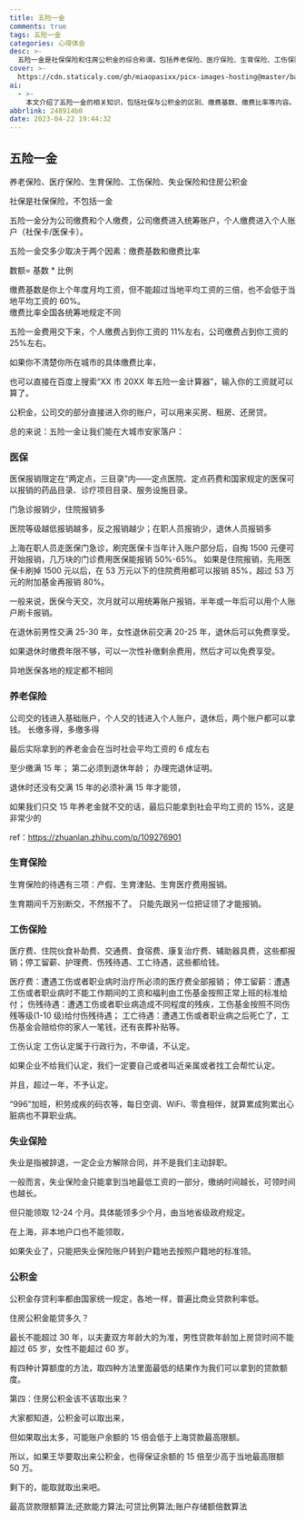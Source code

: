 ```yaml
---
title: 五险一金
comments: true
tags: 五险一金
categories: 心得体会
desc: >-
  五险一金是社保保险和住房公积金的综合称谓，包括养老保险、医疗保险、生育保险、工伤保险和失业保险。五险一金的数额取决于缴费基数和缴费比率，公司和个人各自缴纳一定比例的费用。缴费基数不能超过当地平均工资的三倍，也不会低于当地平均工资的60%。公积金可以用于买房、租房或还房贷，存贷利率由国家统一规定，各地一样。另外，医保报销限定在“两定点，三目录”内，门急诊报销少，住院报销多；养老保险最后实际拿到的养老金会在当时社会平均工资的6成左右，具体领取要求为至少缴满15年、到达退休年龄且办理完退休证明。
cover: >-
  https://cdn.staticaly.com/gh/miaopasixx/picx-images-hosting@master/background-/五险一金.1l6lq4uprfj4.webp
ai:
  - >-
    本文介绍了五险一金的相关知识，包括社保与公积金的区别、缴费基数、缴费比率等内容。其中医保、养老保险、生育保险、工伤保险和失业保险的各项待遇也有所提及。此外，还介绍了公积金的存贷利率，以及取出公积金的注意事项和最高贷款限额的计算方法。
abbrlink: 248914b0
date: 2023-04-22 19:44:32
---
```


## 五险一金

养老保险、医疗保险、生育保险、工伤保险、失业保险和住房公积金

社保是社保保险，不包括一金

五险一金分为公司缴费和个人缴费，公司缴费进入统筹账户，个人缴费进入个人账户（社保卡/医保卡）。

五险一金交多少取决于两个因素：缴费基数和缴费比率

数额= 基数 \* 比例

缴费基数是你上个年度月均工资，但不能超过当地平均工资的三倍，也不会低于当地平均工资的 60%。  
缴费比率全国各统筹地规定不同

五险一金费用交下来，个人缴费占到你工资的 11%左右，公司缴费占到你工资的 25%左右。

如果你不清楚你所在城市的具体缴费比率，

也可以直接在百度上搜索“XX 市 20XX 年五险一金计算器”，输入你的工资就可以算了。

公积金，公司交的部分直接进入你的账户，可以用来买房、租房、还房贷。

总的来说：五险一金让我们能在大城市安家落户：

### 医保

医保报销限定在“两定点，三目录”内——定点医院、定点药费和国家规定的医保可以报销的药品目录、诊疗项目目录、服务设施目录。

门急诊报销少，住院报销多

医院等级越低报销越多，反之报销越少；在职人员报销少，退休人员报销多

上海在职人员走医保门急诊，刷完医保卡当年计入账户部分后，自掏 1500 元便可开始报销，几万块的门诊费用医保能报销 50%-65%。
如果是住院报销，先用医保卡刷掉 1500 元以后，在 53 万元以下的住院费用都可以报销 85%，超过 53 万元的附加基金再报销 80%。

一般来说，医保今天交，次月就可以用统筹账户报销，半年或一年后可以用个人账户刷卡报销。

在退休前男性交满 25-30 年，女性退休前交满 20-25 年，退休后可以免费享受。

如果退休时缴费年限不够，可以一次性补缴剩余费用，然后才可以免费享受。

异地医保各地的规定都不相同

### 养老保险

公司交的钱进入基础账户，个人交的钱进入个人账户，退休后，两个账户都可以拿钱。
长缴多得，多缴多得

最后实际拿到的养老金会在当时社会平均工资的 6 成左右

至少缴满 15 年；
第二必须到退休年龄；
办理完退休证明。

退休时还没有交满 15 年的必须补满 15 年才能领，

如果我们只交 15 年养老金就不交的话，最后只能拿到社会平均工资的 15%，这是非常少的

ref：https://zhuanlan.zhihu.com/p/109276901

### 生育保险

生育保险的待遇有三项：产假、生育津贴、生育医疗费用报销。

生育期间千万别断交，不然报不了。
只能先跟另一位把证领了才能报销。

### 工伤保险

医疗费、住院伙食补助费、交通费、食宿费、康复治疗费、辅助器具费，这些都报销；停工留薪、护理费、伤残待遇、工亡待遇，这些都给钱。

医疗费：遭遇工伤或者职业病时治疗所必须的医疗费全部报销；
停工留薪：遭遇工伤或者职业病时不能工作期间的工资和福利由工伤基金按照正常上班的标准给付；
伤残待遇：遭遇工伤或者职业病造成不同程度的残疾，工伤基金按照不同伤残等级(1-10 级)给付伤残待遇；
工亡待遇：遭遇工伤或者职业病之后死亡了，工伤基金会赔给你的家人一笔钱，还有丧葬补贴等。

工伤认定
工伤认定属于行政行为，不申请，不认定。

如果企业不给我们认定，我们一定要自己或者叫近亲属或者找工会帮忙认定。

并且，超过一年，不予认定。

“996”加班，积劳成疾的码农等，每日空调、WiFi、零食相伴，就算累成狗累出心脏病也不算职业病。

### 失业保险

失业是指被辞退，一定企业方解除合同，并不是我们主动辞职。

一般而言，失业保险金只能拿到当地最低工资的一部分，缴纳时间越长，可领时间也越长。

但只能领取 12-24 个月。具体能领多少个月，由当地省级政府规定。

在上海，非本地户口也不能领取，

如果失业了，只能把失业保险账户转到户籍地去按照户籍地的标准领。

### 公积金

公积金存贷利率都由国家统一规定，各地一样，普遍比商业贷款利率低。

住房公积金能贷多久？

最长不能超过 30 年，以夫妻双方年龄大的为准，男性贷款年龄加上房贷时间不能超过 65 岁，女性不能超过 60 岁。

有四种计算额度的方法，取四种方法里面最低的结果作为我们可以拿到的贷款额度。

第四：住房公积金该不该取出来？

大家都知道，公积金可以取出来，

但如果取出太多，可能账户余额的 15 倍会低于上海贷款最高限额。

所以，如果王华要取出来公积金，也得保证余额的 15 倍至少高于当地最高限额 50 万。

剩下的，能取就取出来吧。

最高贷款限额算法;还款能力算法;可贷比例算法;账户存储额倍数算法

